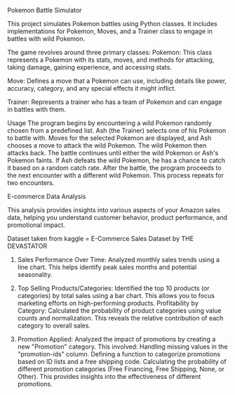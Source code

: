 Pokemon Battle Simulator

This project simulates Pokemon battles using Python classes. It includes implementations for Pokemon, Moves, and a Trainer class to engage in battles with wild Pokemon.

The game revolves around three primary classes:
Pokemon: This class represents a Pokemon with its stats, moves, and methods for attacking, taking damage, gaining experience, and accessing stats.

Move: Defines a move that a Pokemon can use, including details like power, accuracy, category, and any special effects it might inflict.

Trainer: Represents a trainer who has a team of Pokemon and can engage in battles with them.

Usage
The program begins by encountering a wild Pokemon randomly chosen from a predefined list.
Ash (the Trainer) selects one of his Pokemon to battle with.
Moves for the selected Pokemon are displayed, and Ash chooses a move to attack the wild Pokemon.
The wild Pokemon then attacks back.
The battle continues until either the wild Pokemon or Ash's Pokemon faints.
If Ash defeats the wild Pokemon, he has a chance to catch it based on a random catch rate.
After the battle, the program proceeds to the next encounter with a different wild Pokemon.
This process repeats for two encounters.

E-commerce Data Analysis 

This analysis provides insights into various aspects of your Amazon sales data, helping you understand customer behavior, product performance, and promotional impact.

Dataset taken from kaggle = E-Commerce Sales Dataset by THE DEVASTATOR

1. Sales Performance Over Time:
Analyzed monthly sales trends using a line chart. This helps identify peak sales months and potential seasonality.

3. Top Selling Products/Categories:
Identified the top 10 products (or categories) by total sales using a bar chart. This allows you to focus marketing efforts on high-performing products.
Profitability by Category:
Calculated the probability of product categories using value counts and normalization. This reveals the relative contribution of each category to overall sales.

4. Promotion Applied:
Analyzed the impact of promotions by creating a new "Promotion" category. This involved:
Handling missing values in the "promotion-ids" column.
Defining a function to categorize promotions based on ID lists and a free shipping code.
Calculating the probability of different promotion categories (Free Financing, Free Shipping, None, or Other). This provides insights into the effectiveness of different promotions.

